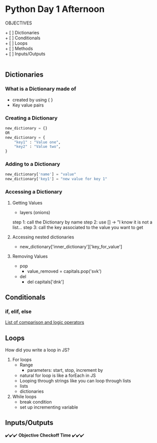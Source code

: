 <link rel="stylesheet" href="../../../../md-framework.css">

# Python Day 1 Afternoon

<div class="obj"> 
    <p class="title">OBJECTIVES</p>
    + [ ] Dictionaries  <br>
    + [ ] Conditionals <br>
    + [ ] Loops <br>
    + [ ] Methods <br>
    + [ ] Inputs/Outputs <br>
</div>
<br>

## Dictionaries
### What is a Dictionary made of
- created by using { }
- Key value pairs

### Creating a Dictionary
```python
new_dictionary = {}
OR
new_dictionary = {
    "key1" : "Value one",
    "key2" : "Value two",
}
```
### Adding to a Dictionary
```python
new_dictionary['name'] = "value"
new_dictionary['key1'] = "new value for key 1"
```
### Accessing a Dictionary
1. Getting Values
    - layers (onions)

    step 1: call the Dictionary by name
    step 2: use [] -> "I know it is not a list...
    step 3: call the key associated to the value you want to get

1. Accessing nested dictionaries
    
    - new_dictionary['inner_dictionary']['key_for_value']

1. Removing Values
    - pop
        - value_removed = capitals.pop('svk')
    - del
        - del capitals['dnk']

## Conditionals
### if, elif, else
[List of comparison and logic operators](https://login.codingdojo.com/m/172/7209/51953)
## Loops
<span class="question">How did you write a loop in JS?</span>

1. For loops
    - Range
        - parameters: start, stop, increment by
    - natural for loop is like a forEach in JS
    - Looping through strings like you can loop through lists
    - lists
    - dictionaries
1. While loops
    - break condition
    - set up incrementing variable


## Inputs/Outputs

<span class="obj_checkoff">:heavy_check_mark::heavy_check_mark::heavy_check_mark: **Objective Checkoff Time** :heavy_check_mark::heavy_check_mark::heavy_check_mark:</span>